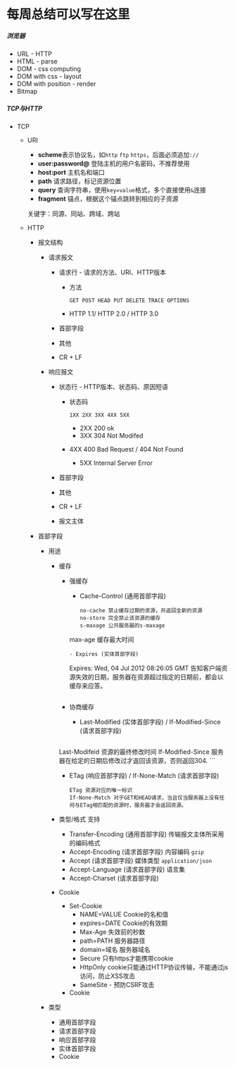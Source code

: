 # 每周总结可以写在这里

##### 浏览器

- URL - HTTP
- HTML - parse
- DOM - css computing
- DOM with css - layout
- DOM with position - render
- Bitmap

##### TCP与HTTP

- TCP

  - URI

    - **scheme**表示协议名，如`http` `ftp` `https`，后面必须追加`://`
    - **user:password@** 登陆主机的用户名密码，不推荐使用
    - **host:port** 主机名和端口
    - **path** 请求路径，标记资源位置
    - **query** 查询字符串，使用`key=value`格式，多个直接使用`&`连接
    - **fragment** 锚点，根据这个锚点跳转到相应的子资源

    关键字：同源、同站、跨域、跨站

  - HTTP

    - 报文结构

      - 请求报文

        - 请求行 - 请求的方法、URI、HTTP版本

          - 方法

            `GET POST HEAD PUT DELETE TRACE OPTIONS`

          - HTTP 1.1/ HTTP 2.0 / HTTP 3.0

        - 首部字段

        - 其他

        - CR + LF

      - 响应报文

        - 状态行 - HTTP版本、状态码、原因短语

          - 状态码

            `1XX 2XX 3XX 4XX 5XX`

            - 2XX 200 ok
            - 3XX 304 Not Modifed

          - 4XX 400 Bad Request / 404 Not Found

            - 5XX Internal Server Error

        - 首部字段

        - 其他

        - CR + LF

        - 报文主体

    - 首部字段

      - 用途

        - 缓存

          - 强缓存

            - Cache-Control (通用首部字段)

              ```
              no-cache 禁止缓存过期的资源，并返回全新的资源
              no-store 完全禁止该资源的缓存
              s-maxage 公共服务器的s-maxage
              ```

            max-age 缓存最大时间

            ```
            - Expires (实体首部字段)
            ```

            Expires: Wed, 04 Jul 2012 08:26:05 GMT 告知客户端资源失效的日期，服务器在资源超过指定的日期前，都会以缓存来应答。

            ```
            
            ```

          - 协商缓存

            - Last-Modified (实体首部字段) / If-Modified-Since (请求首部字段)

              ```
              
              ```

          Last-Modifeid 资源的最终修改时间 If-Modified-Since 服务器在给定的日期后修改过才返回该资源，否则返回304. ```

          - ETag (响应首部字段) / If-None-Match (请求首部字段)

            ```
            ETag 资源对应的唯一标识
            If-None-Match 对于GET和HEAD请求，当且仅当服务器上没有任何与ETag相匹配的资源时，服务器才会返回资源。
            ```

        - 类型/格式 支持

          - Transfer-Encoding (通用首部字段) 传输报文主体所采用的编码格式
          - Accept-Encoding (请求首部字段) 内容编码 `gzip`
          - Accept (请求首部字段) 媒体类型 `application/json`
          - Accept-Language (请求首部字段) 语言集
          - Accept-Charset (请求首部字段)

        - Cookie

          - Set-Cookie
            - NAME=VALUE Cookie的名和值
            - expires=DATE Cookie的有效期
            - Max-Age 失效前的秒数
            - path=PATH 服务器路径
            - domain=域名 服务器域名
            - Secure 只有https才能携带cookie
            - HttpOnly cookie只能通过HTTP协议传输，不能通过js访问，防止XSS攻击
            - SameSite - 预防CSRF攻击
          - Cookie

      - 类型

        - 通用首部字段
        - 请求首部字段
        - 响应首部字段
        - 实体首部字段
        - Cookie